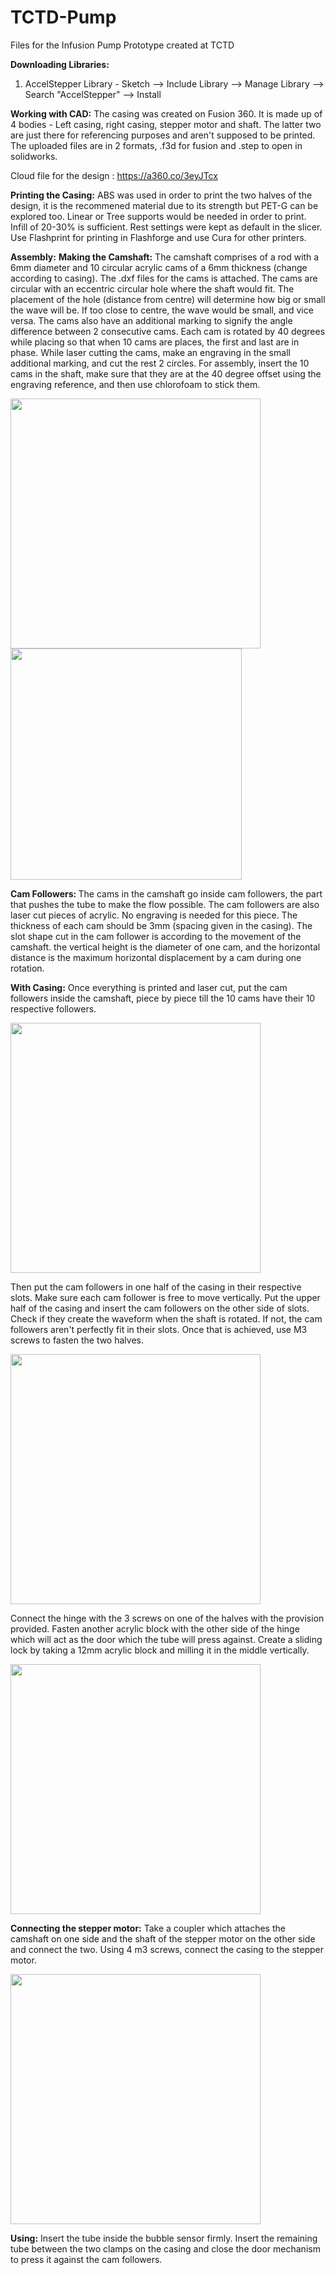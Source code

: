 # TCTD-Pump
Files for the Infusion Pump Prototype created at TCTD

<b>Downloading Libraries:</b>
1) AccelStepper Library - Sketch --> Include Library --> Manage Library --> Search "AccelStepper" --> Install

<b>Working with CAD:</b>
The casing was created on Fusion 360. It is made up of 4 bodies - Left casing, right casing, stepper motor and shaft. The latter two are just there for referencing purposes and aren't supposed to be printed. The uploaded files are in 2 formats, .f3d for fusion and .step to open in solidworks. 

Cloud file for the design : https://a360.co/3eyJTcx

<b>Printing the Casing:</b>
ABS was used in order to print the two halves of the design, it is the recommened material due to its strength but PET-G can be explored too. Linear or Tree supports would be needed in order to print. Infill of 20-30% is sufficient. Rest settings were kept as default in the slicer.
Use Flashprint for printing in Flashforge and use Cura for other printers. 

<b>Assembly:</b>
<b>Making the Camshaft:</b>
The camshaft comprises of a rod with a 6mm diameter and 10 circular acrylic cams of a 6mm thickness (change according to casing). The .dxf files for the cams is attached. The cams are circular with an eccentric circular hole where the shaft would fit. The placement of the hole (distance from centre) will determine how big or small the wave will be. If too close to centre, the wave would be small, and vice versa. The cams also have an additional marking to signify the angle difference between 2 consecutive cams. Each cam is rotated by 40 degrees while placing so that when 10 cams are places, the first and last are in phase. 
While laser cutting the cams, make an engraving in the small additional marking, and cut the rest 2 circles. For assembly, insert the 10 cams in the shaft, make sure that they are at the 40 degree offset using the engraving reference, and then use chlorofoam to stick them.

<img src="https://user-images.githubusercontent.com/24414678/189589895-688c5311-7beb-4792-b372-eb4b0affb708.png" width="400">         <img src="https://user-images.githubusercontent.com/24414678/189589966-d29c4af0-81ef-47f1-8f1d-efcac967869d.png" height = "370">

<b>Cam Followers: </b>
The cams in the camshaft go inside cam followers, the part that pushes the tube to make the flow possible. The cam followers are also laser cut pieces of acrylic. No engraving is needed for this piece. The thickness of each cam should be 3mm (spacing given in the casing). The slot shape cut in the cam follower is according to the movement of the camshaft. the vertical height is the diameter of one cam, and the horizontal distance is the maximum horizontal displacement by a cam during one rotation. 

<b>With Casing:</b>
Once everything is printed and laser cut, put the cam followers inside the camshaft, piece by piece till the 10 cams have their 10 respective followers.

<img src="https://user-images.githubusercontent.com/24414678/189591664-75b767f0-efa2-4446-b4b7-3fb9e36aca94.png" width = "400">

Then put the cam followers in one half of the casing in their respective slots. Make sure each cam follower is free to move vertically. Put the upper half of the casing and insert the cam followers on the other side of slots. Check if they create the waveform when the shaft is rotated. If not, the cam followers aren't perfectly fit in their slots. 
Once that is achieved, use M3 screws to fasten the two halves. 

<img src= "https://user-images.githubusercontent.com/24414678/189592749-636e21a2-2840-492d-9f83-7fcab8be20b0.png" width="400">

Connect the hinge with the 3 screws on one of the halves with the provision provided. Fasten another acrylic block with the other side of the hinge which will act as the door which the tube will press against. Create a sliding lock by taking a 12mm acrylic block and milling it in the middle vertically.

<img src="https://user-images.githubusercontent.com/24414678/189592564-488afa43-d034-4ba3-899f-a1477000ba7f.png" width="400">

<b>Connecting the stepper motor:</b>
Take a coupler which attaches the camshaft on one side and the shaft of the stepper motor on the other side and connect the two. Using 4 m3 screws, connect the casing to the stepper motor.

<img src="https://user-images.githubusercontent.com/24414678/189592842-cda25b64-9fc2-442a-8cff-3dda812fe57d.png" width="400">

<b>Using:</b>
Insert the tube inside the bubble sensor firmly. Insert the remaining tube between the two clamps on the casing and close the door mechanism to press it against the cam followers. 
